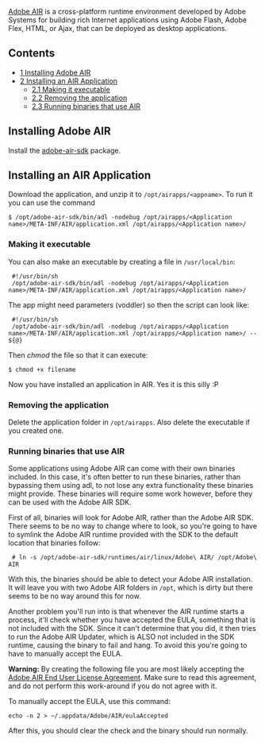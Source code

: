 [Adobe AIR](https://en.wikipedia.org/wiki/Adobe_AIR "w:Adobe AIR") is a cross-platform runtime environment developed by Adobe Systems for building rich Internet applications using Adobe Flash, Adobe Flex, HTML, or Ajax, that can be deployed as desktop applications.

## Contents

*   [1 Installing Adobe AIR](#Installing_Adobe_AIR)
*   [2 Installing an AIR Application](#Installing_an_AIR_Application)
    *   [2.1 Making it executable](#Making_it_executable)
    *   [2.2 Removing the application](#Removing_the_application)
    *   [2.3 Running binaries that use AIR](#Running_binaries_that_use_AIR)

## Installing Adobe AIR

Install the [adobe-air-sdk](https://aur.archlinux.org/packages/adobe-air-sdk/) package.

## Installing an AIR Application

Download the application, and unzip it to `/opt/airapps/<appname>`. To run it you can use the command

 `$ /opt/adobe-air-sdk/bin/adl -nodebug /opt/airapps/<Application name>/META-INF/AIR/application.xml /opt/airapps/<Application name>/` 

### Making it executable

You can also make an executable by creating a file in `/usr/local/bin`:

```
 #!/usr/bin/sh
 /opt/adobe-air-sdk/bin/adl -nodebug /opt/airapps/<Application name>/META-INF/AIR/application.xml /opt/airapps/<Application name>/

```

The app might need parameters (voddler) so then the script can look like:

```
 #!/usr/bin/sh
 /opt/adobe-air-sdk/bin/adl -nodebug /opt/airapps/<Application name>/META-INF/AIR/application.xml /opt/airapps/<Application name>/ -- ${@}

```

Then *chmod* the file so that it can execute:

```
$ chmod +x filename

```

Now you have installed an application in AIR. Yes it is this silly :P

### Removing the application

Delete the application folder in `/opt/airapps`. Also delete the executable if you created one.

### Running binaries that use AIR

Some applications using Adobe AIR can come with their own binaries included. In this case, it's often better to run these binaries, rather than bypassing them using adl, to not lose any extra functionality these binaries might provide. These binaries will require some work however, before they can be used with the Adobe AIR SDK.

First of all, binaries will look for Adobe AIR, rather than the Adobe AIR SDK. There seems to be no way to change where to look, so you're going to have to symlink the Adobe AIR runtime provided with the SDK to the default location that binaries follow:

 ` # ln -s /opt/adobe-air-sdk/runtimes/air/linux/Adobe\ AIR/ /opt/Adobe\ AIR` 

With this, the binaries should be able to detect your Adobe AIR installation. It will leave you with two Adobe AIR folders in `/opt`, which is dirty but there seems to be no way around this for now.

Another problem you'll run into is that whenever the AIR runtime starts a process, it'll check whether you have accepted the EULA, something that is not included with the SDK. Since it can't determine that you did, it then tries to run the Adobe AIR Updater, which is ALSO not included in the SDK runtime, causing the binary to fail and hang. To avoid this you're going to have to manually accept the EULA.

**Warning:** By creating the following file you are most likely accepting the [Adobe AIR End User License Agreement](http://www.adobe.com/products/eulas/air_eula.html). Make sure to read this agreement, and do not perform this work-around if you do not agree with it.

To manually accept the EULA, use this command:

```
echo -n 2 > ~/.appdata/Adobe/AIR/eulaAccepted

```

After this, you should clear the check and the binary should run normally.